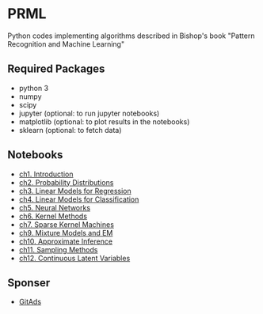 # PRML
Python codes implementing algorithms described in Bishop's book "Pattern Recognition and Machine Learning"

## Required Packages
- python 3
- numpy
- scipy
- jupyter (optional: to run jupyter notebooks)
- matplotlib (optional: to plot results in the notebooks)
- sklearn (optional: to fetch data)

## Notebooks
- [ch1. Introduction](https://nbviewer.jupyter.org/github/ctgk/PRML/blob/master/notebooks/ch01_Introduction.ipynb)
- [ch2. Probability Distributions](https://nbviewer.jupyter.org/github/ctgk/PRML/blob/master/notebooks/ch02_Probability_Distributions.ipynb)
- [ch3. Linear Models for Regression](https://nbviewer.jupyter.org/github/ctgk/PRML/blob/master/notebooks/ch03_Linear_Models_for_Regression.ipynb)
- [ch4. Linear Models for Classification](https://nbviewer.jupyter.org/github/ctgk/PRML/blob/master/notebooks/ch04_Linear_Models_for_Classfication.ipynb)
- [ch5. Neural Networks](https://nbviewer.jupyter.org/github/ctgk/PRML/blob/master/notebooks/ch05_Neural_Networks.ipynb)
- [ch6. Kernel Methods](https://nbviewer.jupyter.org/github/ctgk/PRML/blob/master/notebooks/ch06_Kernel_Methods.ipynb)
- [ch7. Sparse Kernel Machines](https://nbviewer.jupyter.org/github/ctgk/PRML/blob/master/notebooks/ch07_Sparse_Kernel_Machines.ipynb)
- [ch9. Mixture Models and EM](https://nbviewer.jupyter.org/github/ctgk/PRML/blob/master/notebooks/ch09_Mixture_Models_and_EM.ipynb)
- [ch10. Approximate Inference](https://nbviewer.jupyter.org/github/ctgk/PRML/blob/master/notebooks/ch10_Approximate_Inference.ipynb)
- [ch11. Sampling Methods](https://nbviewer.jupyter.org/github/ctgk/PRML/blob/master/notebooks/ch11_Sampling_Methods.ipynb)
- [ch12. Continuous Latent Variables](https://nbviewer.jupyter.org/github/ctgk/PRML/blob/master/notebooks/ch12_Continuous_Latent_Variables.ipynb)

## Sponser
- [GitAds](https://tracking.gitads.io/?campaign=gitads&repo=PRML&redirect=gitads.io)
